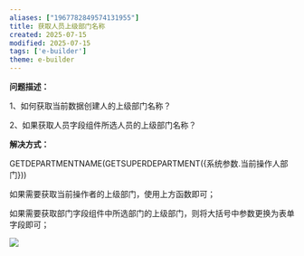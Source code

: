 ```yaml
---
aliases: ["1967782849574131955"]
title: 获取人员上级部门名称
created: 2025-07-15
modified: 2025-07-15
tags: ['e-builder']
theme: e-builder
---
```


**问题描述：**

1、如何获取当前数据创建人的上级部门名称？

2、如果获取人员字段组件所选人员的上级部门名称？

**解决方式：**

GETDEPARTMENTNAME(GETSUPERDEPARTMENT({系统参数.当前操作人部门}))

如果需要获取当前操作者的上级部门，使用上方函数即可；

如果需要获取部门字段组件中所选部门的上级部门，则将大括号中参数更换为表单字段即可；

![](36e74011b149a69a84070c198560ccc6.jpg)
